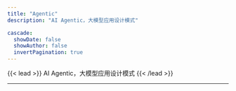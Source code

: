```yaml
---
title: "Agentic"
description: "AI Agentic，大模型应用设计模式"

cascade:
  showDate: false
  showAuthor: false
  invertPagination: true
---
```


{{< lead >}}
AI Agentic，大模型应用设计模式
{{< /lead >}}

---
